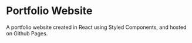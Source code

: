 # Portfolio Website
A portfolio website created in React using Styled Components, and hosted on Github Pages.